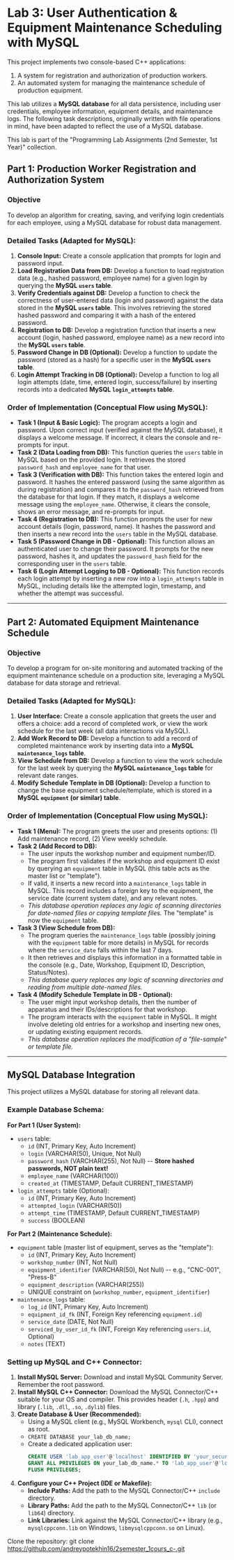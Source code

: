 # Lab 3: User Authentication & Equipment Maintenance Scheduling with MySQL

This project implements two console-based C++ applications:
1.  A system for registration and authorization of production workers.
2.  An automated system for managing the maintenance schedule of production equipment.

This lab utilizes a **MySQL database** for all data persistence, including user credentials, employee information, equipment details, and maintenance logs. The following task descriptions, originally written with file operations in mind, have been adapted to reflect the use of a MySQL database.

This lab is part of the "Programming Lab Assignments (2nd Semester, 1st Year)" collection.

## Part 1: Production Worker Registration and Authorization System

### Objective
To develop an algorithm for creating, saving, and verifying login credentials for each employee, using a MySQL database for robust data management.

### Detailed Tasks (Adapted for MySQL):

1.  **Console Input:** Create a console application that prompts for login and password input.
2.  **Load Registration Data from DB:** Develop a function to load registration data (e.g., hashed password, employee name) for a given login by querying the **MySQL `users` table**.
3.  **Verify Credentials against DB:** Develop a function to check the correctness of user-entered data (login and password) against the data stored in the **MySQL `users` table**. This involves retrieving the stored hashed password and comparing it with a hash of the entered password.
4.  **Registration to DB:** Develop a registration function that inserts a new account (login, hashed password, employee name) as a new record into the **MySQL `users` table**.
5.  **Password Change in DB (Optional):** Develop a function to update the password (stored as a hash) for a specific user in the **MySQL `users` table**.
6.  **Login Attempt Tracking in DB (Optional):** Develop a function to log all login attempts (date, time, entered login, success/failure) by inserting records into a dedicated **MySQL `login_attempts` table**.

### Order of Implementation (Conceptual Flow using MySQL):

*   **Task 1 (Input & Basic Logic):** The program accepts a login and password. Upon correct input (verified against the MySQL database), it displays a welcome message. If incorrect, it clears the console and re-prompts for input.
*   **Task 2 (Data Loading from DB):** This function queries the `users` table in MySQL based on the provided login. It retrieves the stored `password_hash` and `employee_name` for that user.
*   **Task 3 (Verification with DB):** This function takes the entered login and password. It hashes the entered password (using the same algorithm as during registration) and compares it to the `password_hash` retrieved from the database for that login. If they match, it displays a welcome message using the `employee_name`. Otherwise, it clears the console, shows an error message, and re-prompts for input.
*   **Task 4 (Registration to DB):** This function prompts the user for new account details (login, password, name). It hashes the password and then inserts a new record into the `users` table in the MySQL database.
*   **Task 5 (Password Change in DB - Optional):** This function allows an authenticated user to change their password. It prompts for the new password, hashes it, and updates the `password_hash` field for the corresponding user in the `users` table.
*   **Task 6 (Login Attempt Logging to DB - Optional):** This function records each login attempt by inserting a new row into a `login_attempts` table in MySQL, including details like the attempted login, timestamp, and whether the attempt was successful.

---

## Part 2: Automated Equipment Maintenance Schedule

### Objective
To develop a program for on-site monitoring and automated tracking of the equipment maintenance schedule on a production site, leveraging a MySQL database for data storage and retrieval.

### Detailed Tasks (Adapted for MySQL):

1.  **User Interface:** Create a console application that greets the user and offers a choice: add a record of completed work, or view the work schedule for the last week (all data interactions via MySQL).
2.  **Add Work Record to DB:** Develop a function to add a record of completed maintenance work by inserting data into a **MySQL `maintenance_logs` table**.
3.  **View Schedule from DB:** Develop a function to view the work schedule for the last week by querying the **MySQL `maintenance_logs` table** for relevant date ranges.
4.  **Modify Schedule Template in DB (Optional):** Develop a function to change the base equipment schedule/template, which is stored in a **MySQL `equipment` (or similar) table**.

### Order of Implementation (Conceptual Flow using MySQL):

*   **Task 1 (Menu):** The program greets the user and presents options: (1) Add maintenance record, (2) View weekly schedule.
*   **Task 2 (Add Record to DB):**
    *   The user inputs the workshop number and equipment number/ID.
    *   The program first validates if the workshop and equipment ID exist by querying an `equipment` table in MySQL (this table acts as the master list or "template").
    *   If valid, it inserts a new record into a `maintenance_logs` table in MySQL. This record includes a foreign key to the equipment, the service date (current system date), and any relevant notes.
    *   *This database operation replaces any logic of scanning directories for date-named files or copying template files.* The "template" is now the `equipment` table.
*   **Task 3 (View Schedule from DB):**
    *   The program queries the `maintenance_logs` table (possibly joining with the `equipment` table for more details) in MySQL for records where the `service_date` falls within the last 7 days.
    *   It then retrieves and displays this information in a formatted table in the console (e.g., Date, Workshop, Equipment ID, Description, Status/Notes).
    *   *This database query replaces any logic of scanning directories and reading from multiple date-named files.*
*   **Task 4 (Modify Schedule Template in DB - Optional):**
    *   The user might input workshop details, then the number of apparatus and their IDs/descriptions for that workshop.
    *   The program interacts with the `equipment` table in MySQL. It might involve deleting old entries for a workshop and inserting new ones, or updating existing equipment records.
    *   *This database operation replaces the modification of a "file-sample" or template file.*

---

## MySQL Database Integration

This project utilizes a MySQL database for storing all relevant data.

### Example Database Schema:

**For Part 1 (User System):**
*   `users` table:
    *   `id` (INT, Primary Key, Auto Increment)
    *   `login` (VARCHAR(50), Unique, Not Null)
    *   `password_hash` (VARCHAR(255), Not Null)  -- **Store hashed passwords, NOT plain text!**
    *   `employee_name` (VARCHAR(100))
    *   `created_at` (TIMESTAMP, Default CURRENT_TIMESTAMP)
*   `login_attempts` table (Optional):
    *   `id` (INT, Primary Key, Auto Increment)
    *   `attempted_login` (VARCHAR(50))
    *   `attempt_time` (TIMESTAMP, Default CURRENT_TIMESTAMP)
    *   `success` (BOOLEAN)

**For Part 2 (Maintenance Schedule):**
*   `equipment` table (master list of equipment, serves as the "template"):
    *   `id` (INT, Primary Key, Auto Increment)
    *   `workshop_number` (INT, Not Null)
    *   `equipment_identifier` (VARCHAR(50), Not Null) -- e.g., "CNC-001", "Press-B"
    *   `equipment_description` (VARCHAR(255))
    *   UNIQUE constraint on (`workshop_number`, `equipment_identifier`)
*   `maintenance_logs` table:
    *   `log_id` (INT, Primary Key, Auto Increment)
    *   `equipment_id_fk` (INT, Foreign Key referencing `equipment.id`)
    *   `service_date` (DATE, Not Null)
    *   `serviced_by_user_id_fk` (INT, Foreign Key referencing `users.id`, Optional)
    *   `notes` (TEXT)

### Setting up MySQL and C++ Connector:

1.  **Install MySQL Server:** Download and install MySQL Community Server. Remember the root password.
2.  **Install MySQL C++ Connector:** Download the MySQL Connector/C++ suitable for your OS and compiler. This provides header (`.h`, `.hpp`) and library (`.lib`, `.dll`, `.so`, `.dylib`) files.
3.  **Create Database & User (Recommended):**
    *   Using a MySQL client (e.g., MySQL Workbench, `mysql` CLI), connect as root.
    *   `CREATE DATABASE your_lab_db_name;`
    *   Create a dedicated application user:
        ```sql
        CREATE USER 'lab_app_user'@'localhost' IDENTIFIED BY 'your_secure_password';
        GRANT ALL PRIVILEGES ON your_lab_db_name.* TO 'lab_app_user'@'localhost';
        FLUSH PRIVILEGES;
        ```
4.  **Configure your C++ Project (IDE or Makefile):**
    *   **Include Paths:** Add the path to the MySQL Connector/C++ `include` directory.
    *   **Library Paths:** Add the path to the MySQL Connector/C++ `lib` (or `lib64`) directory.
    *   **Link Libraries:** Link against the MySQL Connector/C++ library (e.g., `mysqlcppconn.lib` on Windows, `libmysqlcppconn.so` on Linux).

Clone the repository: git clone https://github.com/andreypotekhin16/2semester_1cours_c-.git


